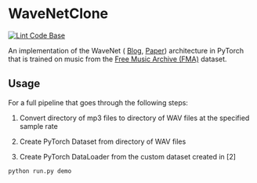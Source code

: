 # WaveNetClone

[![Lint Code Base](https://github.com/garrettgibo/WaveNetClone/actions/workflows/linter.yml/badge.svg)](https://github.com/garrettgibo/WaveNetClone/actions/workflows/linter.yml)

An implementation of the WaveNet (
[Blog](https://deepmind.com/blog/article/wavenet-generative-model-raw-audio),
[Paper](https://arxiv.org/abs/1609.03499))
architecture in PyTorch that is trained on music from the [Free Music Archive (FMA)](https://github.com/mdeff/fma) dataset.

## Usage

For a full pipeline that goes through the following steps:

1. Convert directory of mp3 files to directory of WAV files at the specified
sample rate

2. Create PyTorch Dataset from directory of WAV files

3. Create PyTorch DataLoader from the custom dataset created in [2]

```sh
python run.py demo
```
